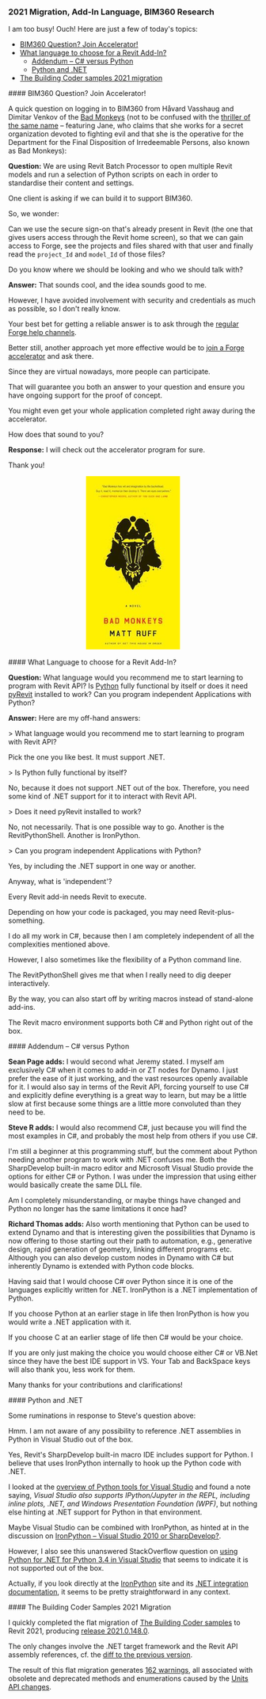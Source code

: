 <head>
<meta http-equiv="Content-Type" content="text/html; charset=utf-8">
<link rel="stylesheet" type="text/css" href="bc.css">
<script src="https://cdn.rawgit.com/google/code-prettify/master/loader/run_prettify.js" type="text/javascript"></script>
</head>

<!---

twitter:

BIM360 Question? Join a Forge accelerator! Choosing between C# and Python; The Building Coder samples 2021 migration in the #RevitAPI @AutodeskForge @AutodeskRevit #bim #DynamoBim #ForgeDevCon https://bit.ly/bim360cloudaccelerator

I am too busy! Ouch! Here are just a few of today's topics
&ndash; BIM360 Question? Join Accelerator!
&ndash; What language to choose for a Revit Add-In?
&ndash; The Building Coder samples 2021 migration...

linkedin:

BIM360 Question? Join a Forge accelerator! Choosing between C# and Python; The Building Coder samples 2021 migration in the #RevitAPI

https://bit.ly/bim360cloudaccelerator

I am too busy! Ouch! Here are just a few of today's topics:

- BIM360 Question? Join Accelerator!
- What language to choose for a Revit Add-In?
- The Building Coder samples 2021 migration...

#bim #DynamoBim #ForgeDevCon #Revit #API #IFC #SDK #AI #VisualStudio #Autodesk #AEC #adsk

the [Revit API discussion forum](http://forums.autodesk.com/t5/revit-api-forum/bd-p/160) thread

<center>
<img src="img/" alt="" title="" width="600"/>
<p style="font-size: 80%; font-style:italic"></p>
</center>

-->

### 2021 Migration, Add-In Language, BIM360 Research

I am too busy! Ouch! Here are just a few of today's topics:

- [BIM360 Question? Join Accelerator!](#2)
- [What language to choose for a Revit Add-In?](#3)
    - [Addendum &ndash; C&#35; versus Python](#3.1)
    - [Python and .NET](#3.2)
- [The Building Coder samples 2021 migration](#4)

####<a name="2"></a> BIM360 Question? Join Accelerator!

A quick question on logging in to BIM360 from Håvard Vasshaug and Dimitar Venkov of
the [Bad Monkeys](https://www.badmonkeys.net) (not to be confused with the [thriller of the same name](https://en.wikipedia.org/wiki/Bad_Monkeys) &ndash; featuring Jane, who claims that she works for a secret organization devoted to fighting evil and that she is the operative for the Department for the Final Disposition of Irredeemable Persons, also known as Bad Monkeys):

**Question:** We are using Revit Batch Processor to open multiple Revit models and run a selection of Python scripts on each in order to standardise their content and settings.

One client is asking if we can build it to support BIM360.

So, we wonder:

Can we use the secure sign-on that's already present in Revit (the one that gives users access through the Revit home screen), so that we can gain access to Forge, see the projects and files shared with that user and finally read the `project_Id` and `model_Id` of those files?

Do you know where we should be looking and who we should talk with?

**Answer:** That sounds cool, and the idea sounds good to me.

However, I have avoided involvement with security and credentials as much as possible, so I don't really know.

Your best bet for getting a reliable answer is to ask through
the [regular Forge help channels](https://forge.autodesk.com/en/support/get-help).

Better still, another approach yet more effective would be
to [join a Forge accelerator](https://forge.autodesk.com/accelerator-program) and ask there.

Since they are virtual nowadays, more people can participate.

That will guarantee you both an answer to your question and ensure you have ongoing support for the proof of concept.

You might even get your whole application completed right away during the accelerator.

How does that sound to you?

**Response:** I will check out the accelerator program for sure.

Thank you!

<center>
<img src="img/Bad_Monkeys_2007_book_cover.jpg" alt="Bad Monkeys book cover" title="Bad Monkeys book cover" width="190"/>
</center>


####<a name="3"></a> What Language to choose for a Revit Add-In?

**Question:** What language would you recommend me to start learning to program with Revit API?
Is [Python](https://www.python.org) fully functional by itself or does it need [pyRevit](https://github.com/eirannejad/pyRevit) installed to work?
Can you program independent Applications with Python?

**Answer:** Here are my off-hand answers:

&gt; What language would you recommend me to start learning to program with Revit API?

Pick the one you like best. It must support .NET.

&gt; Is Python fully functional by itself?

No, because it does not support .NET out of the box. Therefore, you need some kind of .NET support for it to interact with Revit API.

&gt; Does it need pyRevit installed to work?

No, not necessarily. That is one possible way to go. Another is the RevitPythonShell. Another is IronPython.

&gt; Can you program independent Applications with Python?

Yes, by including the .NET support in one way or another.

Anyway, what is 'independent'?

Every Revit add-in needs Revit to execute.

Depending on how your code is packaged, you may need Revit-plus-something.

I do all my work in C#, because then I am completely independent of all the complexities mentioned above.

However, I also sometimes like the flexibility of a Python command line.

The RevitPythonShell gives me that when I really need to dig deeper interactively.

By the way, you can also start off by writing macros instead of stand-alone add-ins.

The Revit macro environment supports both C# and Python right out of the box.

####<a name="3.1"></a> Addendum &ndash; C&#35; versus Python

**Sean Page adds:** I would second what Jeremy stated. I myself am exclusively C# when it comes to add-in or ZT nodes for Dynamo. I just prefer the ease of it just working, and the vast resources openly available for it. I would also say in terms of the Revit API, forcing yourself to use C# and explicitly define everything is a great way to learn, but may be a little slow at first because some things are a little more convoluted than they need to be.

**Steve R adds:** I would also recommend C#, just because you will find the most examples in C#, and probably the most help from others if you use C#. 

I'm still a beginner at this programming stuff, but the comment about Python needing another program to work with .NET confuses me.  Both the SharpDevelop built-in macro editor and Microsoft Visual Studio provide the options for either C# or Python. I was under the impression that using either would basically create the same DLL file.

Am I completely misunderstanding, or maybe things have changed and Python no longer has the same limitations it once had?
 
**Richard Thomas adds:** Also worth mentioning that Python can be used to extend Dynamo and that is interesting given the possibilities that Dynamo is now offering to those starting out their path to automation, e.g., generative design, rapid generation of geometry, linking different programs etc. Although you can also develop custom nodes in Dynamo with C# but inherently Dynamo is extended with Python code blocks.

Having said that I would choose C# over Python since it is one of the languages explicitly written for .NET.
IronPython is a .NET implementation of Python.

If you choose Python at an earlier stage in life then IronPython is how you would write a .NET application with it.

If you choose C at an earlier stage of life then C# would be your choice.

If you are only just making the choice you would choose either C# or VB.Net since they have the best IDE support in VS. Your Tab and BackSpace keys will also thank you, less work for them.

Many thanks for your contributions and clarifications!


####<a name="3.2"></a> Python and .NET

Some ruminations in response to Steve's question above:

Hmm. I am not aware of any possibility to reference .NET assemblies in Python in Visual Studio out of the box.

Yes, Revit's SharpDevelop built-in macro IDE includes support for Python.
I believe that uses IronPython internally to hook up the Python code with .NET.

I looked at the [overview of Python tools for Visual Studio](https://docs.microsoft.com/en-us/visualstudio/python/overview-of-python-tools-for-visual-studio?view=vs-2019) and found a note saying, *Visual Studio also supports IPython/Jupyter in the REPL, including inline plots, .NET, and Windows Presentation Foundation (WPF)*, but nothing else hinting at .NET support for Python in that environment.

Maybe Visual Studio can be combined with IronPython, as hinted at in the discussion
on [IronPython &ndash; Visual Studio 2010 or SharpDevelop?](https://stackoverflow.com/questions/2851898/ironpython-visual-studio-2010-or-sharpdevelop).

However, I also see this unanswered StackOverflow question
on [using Python for .NET for Python 3.4 in Visual Studio](https://stackoverflow.com/questions/54474775/using-python-for-net-for-python3-4-in-visual-studio) that seems to indicate it is not supported out of the box.

Actually, if you look directly at the [IronPython](https://ironpython.net) site and its [.NET integration documentation](https://ironpython.net/documentation/dotnet/), it seems to be pretty straightforward in any context.


####<a name="4"></a> The Building Coder Samples 2021 Migration

I quickly completed the flat migration
of [The Building Coder samples](https://github.com/jeremytammik/the_building_coder_samples) to Revit 2021,
producing [release 2021.0.148.0](https://github.com/jeremytammik/the_building_coder_samples/releases/tag/2021.0.148.0).

The only changes involve the .NET target framework and the Revit API assembly references, cf.
the [diff to the previous version](https://github.com/jeremytammik/the_building_coder_samples/compare/2020.0.148.5...2021.0.148.0).

The result of this flat migration generates [162 warnings](zip/tbc_samples_2021_migr_01.txt),
all associated with obsolete and deprecated methods and enumerations caused by 
the [Units API changes](https://thebuildingcoder.typepad.com/blog/2020/04/whats-new-in-the-revit-2021-api.html#4.1.3).
